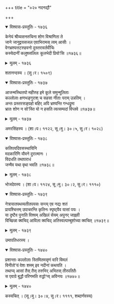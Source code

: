 +++
title = "०२० नदनद्यौ"

+++



<details open><summary>विश्वास-प्रस्तुतिः - १७३६</summary>

केनेयं श्रीव्यसनरुचिना शोण विश्राणिता ते  
जाने जानुद्वयसजल एवाभिरामस् त्वम् आसीः ।  
वेगभ्रश्यत्तटरुहवनो दुस्तरावर्तवीचिः  
कस्येदानीं कलुषसलिलः कूलभेदी प्रियो’सि ॥१७३६॥
</details>

<details><summary>मूलम् - १७३६</summary>

केनेयं श्रीव्यसनरुचिना शोण विश्राणिता ते  
जाने जानुद्वयसजल एवाभिरामस् त्वम् आसीः ।  
वेगभ्रश्यत्तटरुहवनो दुस्तरावर्तवीचिः  
कस्येदानीं कलुषसलिलः कूलभेदी प्रियो’सि ॥१७३६॥
</details>


शतानन्दस्य । (सु।र। १५०९)  



<details open><summary>विश्वास-प्रस्तुतिः - १७३७</summary>

आजन्मस्थितयो महीरुह इमे कूले समुन्मूलिताः   
कल्लोलाः क्षणभङ्गुराश् च सहसा नीताः पराम् उन्नतिम् ।  
अन्तः प्रस्तरसङ्ग्रहो बहिर् अपि भ्रश्यन्ति गन्धद्रुमा   
भ्रातः शोण न सो’स्ति यो न हसति त्वत्सम्पदां विप्लवे ॥१७३७॥
</details>

<details><summary>मूलम् - १७३७</summary>

आजन्मस्थितयो महीरुह इमे कूले समुन्मूलिताः   
कल्लोलाः क्षणभङ्गुराश् च सहसा नीताः पराम् उन्नतिम् ।  
अन्तः प्रस्तरसङ्ग्रहो बहिर् अपि भ्रश्यन्ति गन्धद्रुमा   
भ्रातः शोण न सो’स्ति यो न हसति त्वत्सम्पदां विप्लवे ॥१७३७॥
</details>


अमरसिंहस्य । (शा।प। ११२२, सू।मु। ३०।५, सु।र। १०२८)  



<details open><summary>विश्वास-प्रस्तुतिः - १७३८</summary>

कतिपयदिवसस्थायिनि  
मदकारिणि यौवने दुरात्मानः ।  
विदधति तथापराधं  
जन्मैव यथा वृथा भवति ॥१७३८॥
</details>

<details><summary>मूलम् - १७३८</summary>

कतिपयदिवसस्थायिनि  
मदकारिणि यौवने दुरात्मानः ।  
विदधति तथापराधं  
जन्मैव यथा वृथा भवति ॥१७३८॥
</details>


भोजदेवस्य । (शा।प। ११२४, सू।मु। ३०।२, सु।र। १११०)  



<details open><summary>विश्वास-प्रस्तुतिः - १७३९</summary>

नेत्रायातपथव्यतीतपयसः सन्त्य् एव नद्यः शतं  
प्रायश्चित्तम् उपाचरन्ति कृतिनः स्पृष्ट्वैव यासां पयः ।  
या दृष्टैव पुनाति विश्वम् अखिलं सेयम् अपुनर् जाह्नवी  
विच्छिन्ना क्वचिद् आविला क्वचिद् अतिस्वल्पाम्बुशोच्या क्वचित् ॥१७३९॥
</details>

<details><summary>मूलम् - १७३९</summary>

नेत्रायातपथव्यतीतपयसः सन्त्य् एव नद्यः शतं  
प्रायश्चित्तम् उपाचरन्ति कृतिनः स्पृष्ट्वैव यासां पयः ।  
या दृष्टैव पुनाति विश्वम् अखिलं सेयम् अपुनर् जाह्नवी  
विच्छिन्ना क्वचिद् आविला क्वचिद् अतिस्वल्पाम्बुशोच्या क्वचित् ॥१७३९॥
</details>


उमापतिधरस्य ।  



<details open><summary>विश्वास-प्रस्तुतिः - १७४०</summary>

प्रशान्ताः कल्लोलाः स्तिमितमसृणं वारि विमलं  
विनीतो’यं वेशः शमम् इव नदीनां कथयति ।  
तथाप्य् आसां तैस् तैस् तरुभिर् अभितस् तीरपतितैः   
स एवाग्रे बुद्धौ परिणमति रुद्धो’प्य् अविनयः ॥१७४०॥
</details>

<details><summary>मूलम् - १७४०</summary>

प्रशान्ताः कल्लोलाः स्तिमितमसृणं वारि विमलं  
विनीतो’यं वेशः शमम् इव नदीनां कथयति ।  
तथाप्य् आसां तैस् तैस् तरुभिर् अभितस् तीरपतितैः   
स एवाग्रे बुद्धौ परिणमति रुद्धो’प्य् अविनयः ॥१७४०॥
</details>


कस्यचित् । (सू।मु। ३०।४, सु।र। ११११, शब्दार्णवस्य)  

